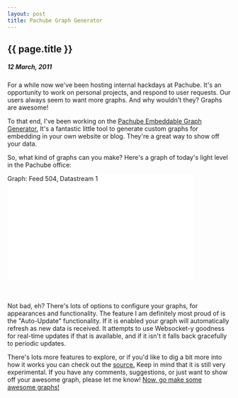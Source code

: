 ```yaml
---
layout: post
title: Pachube Graph Generator
---
```


{{ page.title }}
----------------

##### 12 March, 2011


For a while now we've been hosting internal hackdays at Pachube.  It's an opportunity to work on personal projects, and respond to user requests.  Our users always seem to want more graphs. And why wouldn't they?  Graphs are awesome!

To that end, I've been working on the [Pachube Embeddable Graph Generator.](http://paulbellamy.com/pachube_graph_library)  It's a fantastic little tool to generate custom graphs for embedding in your own website or blog.  They're a great way to show off your data.

So, what kind of graphs can you make? Here's a graph of today's light level in the Pachube office:

<div id="graph" class="pachube-graph" pachube-resource="feeds/504/datastreams/1" pachube-key="1iObDqRLQTi6Z3L-Gf7rKBJfSfSvrwFsmE83KrpYtCY" pachube-options="timespan:24 hours;background-color:#FFFFFF;line-color:#FF0066;grid-color:#EFEFEF;border-color:#9D9D9D;text-color:#555555;" style="width:420px;height:240px;background:white;">
  Graph: Feed 504, Datastream 1
</div>
<script type="text/javascript" src="http://paulbellamy.com/pachube_graph_library/lib/PachubeLoader.js">
</script>
<br />
<br />
 
Not bad, eh? There's lots of options to configure your graphs, for appearances and functionality.  The feature I am definitely most proud of is the "Auto-Update" functionality.  If it is enabled your graph will automatically refresh as new data is received.  It attempts to use Websocket-y goodness for real-time updates if that is available, and if it isn't it falls back gracefully to periodic updates.

There's lots more features to explore, or if you'd like to dig a bit more into how it works you can check out the [source.](http://github.com/paulbellamy/pachube_graph_library)  Keep in mind that it is still very experimental. If you have any comments, suggestions, or just want to show off your awesome graph, please let me know! [Now, go make some awesome graphs!](http://paulbellamy.com/pachube_graph_library)
